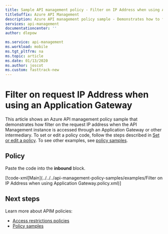```yaml
---
title: Sample API management policy - Filter on IP Address when using Application Gateway
titleSuffix: Azure API Management
description: Azure API management policy sample - Demonstrates how to filter on request IP address when using an Application Gateway.
services: api-management
documentationcenter: ''
author: dlepow

ms.service: api-management
ms.workload: mobile
ms.tgt_pltfrm: na
ms.topic: article
ms.date: 01/13/2020
ms.author: joscot
ms.custom: fasttrack-new
---
```


# Filter on request IP Address when using an Application Gateway

This article shows an Azure API management policy sample that demonstrates how filter on the request IP address when the API Management instance is accessed through an Application Gateway or other intermediary. To set or edit a policy code, follow the steps described in [Set or edit a policy](../set-edit-policies.md). To see other examples, see [policy samples](../policy-reference.md).

## Policy

Paste the code into the **inbound** block.

[!code-xml[Main](../../../api-management-policy-samples/examples/Filter on IP Address when using Application Gateway.policy.xml)]

## Next steps

Learn more about APIM policies:

+ [Access restrictions policies](../api-management-access-restriction-policies.md)
+ [Policy samples](../policy-reference.md)